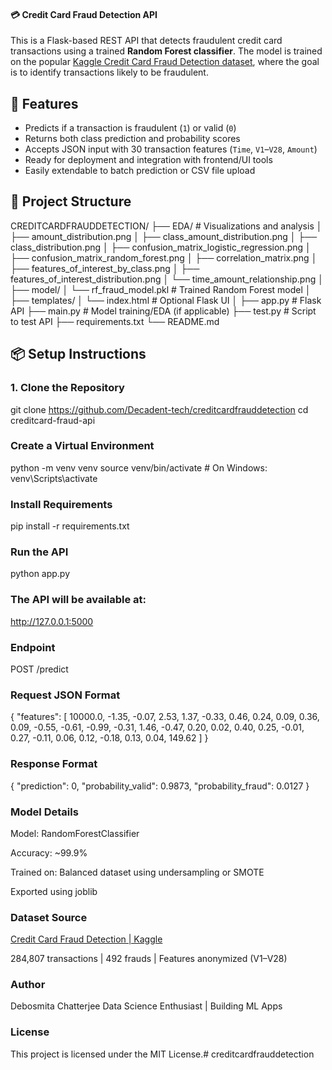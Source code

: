 ####  💳 Credit Card Fraud Detection API

This is a Flask-based REST API that detects fraudulent credit card transactions using a trained **Random Forest classifier**. The model is trained on the popular [Kaggle Credit Card Fraud Detection dataset](https://www.kaggle.com/mlg-ulb/creditcardfraud), where the goal is to identify transactions likely to be fraudulent.




## 🚀 Features

- Predicts if a transaction is fraudulent (`1`) or valid (`0`)
- Returns both class prediction and probability scores
- Accepts JSON input with 30 transaction features (`Time`, `V1`–`V28`, `Amount`)
- Ready for deployment and integration with frontend/UI tools
- Easily extendable to batch prediction or CSV file upload


## 📁 Project Structure
CREDITCARDFRAUDDETECTION/
├── EDA/ # Visualizations and analysis
│ ├── amount_distribution.png
│ ├── class_amount_distribution.png
│ ├── class_distribution.png
│ ├── confusion_matrix_logistic_regression.png
│ ├── confusion_matrix_random_forest.png
│ ├── correlation_matrix.png
│ ├── features_of_interest_by_class.png
│ ├── features_of_interest_distribution.png
│ └── time_amount_relationship.png
│
├── model/
│ └── rf_fraud_model.pkl # Trained Random Forest model
│
├── templates/
│ └── index.html # Optional Flask UI
│
├── app.py # Flask API
├── main.py # Model training/EDA (if applicable)
├── test.py # Script to test API
├── requirements.txt
└── README.md


## 📦 Setup Instructions

### 1. Clone the Repository

git clone https://github.com/Decadent-tech/creditcardfrauddetection
cd creditcard-fraud-api
### Create a Virtual Environment
python -m venv venv
source venv/bin/activate  # On Windows: venv\Scripts\activate
###  Install Requirements
pip install -r requirements.txt
### Run the API
python app.py
### The API will be available at:
http://127.0.0.1:5000

### Endpoint
POST /predict

### Request JSON Format
{
  "features": [
    10000.0, -1.35, -0.07, 2.53, 1.37, -0.33, 0.46, 0.24, 0.09, 0.36,
    0.09, -0.55, -0.61, -0.99, -0.31, 1.46, -0.47, 0.20, 0.02, 0.40,
    0.25, -0.01, 0.27, -0.11, 0.06, 0.12, -0.18, 0.13, 0.04, 149.62
  ]
}

### Response Format

{
  "prediction": 0,
  "probability_valid": 0.9873,
  "probability_fraud": 0.0127
}

### Model Details
Model: RandomForestClassifier

Accuracy: ~99.9%

Trained on: Balanced dataset using undersampling or SMOTE

Exported using joblib

### Dataset Source
[Credit Card Fraud Detection | Kaggle](https://www.kaggle.com/datasets/mlg-ulb/creditcardfraud)

284,807 transactions | 492 frauds | Features anonymized (V1–V28)

### Author
Debosmita Chatterjee
Data Science Enthusiast | Building ML Apps

### License
This project is licensed under the MIT License.#   c r e d i t c a r d f r a u d d e t e c t i o n 
 
 
